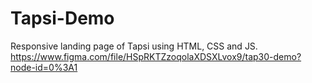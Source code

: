 # Tapsi-Demo
Responsive landing page of Tapsi using HTML, CSS and JS. 
https://www.figma.com/file/HSpRKTZzoqolaXDSXLvox9/tap30-demo?node-id=0%3A1
